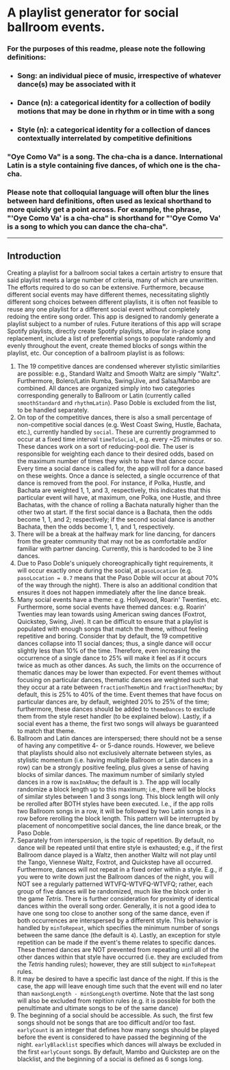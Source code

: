 # A playlist generator for social ballroom events.
### For the purposes of this readme, please note the following definitions:
* ### Song: an individual piece of music, irrespective of whatever dance(s) may be associated with it
* ### Dance (n): a categorical identity for a collection of bodily motions that may be done in rhythm or in time with a **song**
* ### Style (n): a categorical identity for a collection of **dances** contextually interrelated by competitive definitions

### "Oye Como Va" is a song. The cha-cha is a dance. International Latin is a style containing five dances, of which one is the cha-cha.
### Please note that colloquial language will often blur the lines between hard definitions, often used as lexical shorthand to more quickly get a point across. For example, the phrase, "'Oye Como Va' is a cha-cha" is shorthand for "'Oye Como Va' is a song to which you can dance the cha-cha".

---

## Introduction
Creating a playlist for a ballroom social takes a certain artistry to ensure that said playlist meets a large number of criteria, many of which are unwritten. The efforts required to do so can be extensive. Furthermore, because different social events may have different themes, necessitating slightly different song choices between different playlists, it is often not feasible to reuse any one playlist for a different social event without completely redoing the entire song order. This app is designed to randomly generate a playlist subject to a number of rules. Future iterations of this app will scrape Spotify playlists, directly create Spotify playlists, allow for in-place song replacement, include a list of preferential songs to populate randomly and evenly throughout the event, create themed blocks of songs within the playlist, etc.
Our conception of a ballroom playlist is as follows:
1. The 19 competitive dances are condensed wherever stylistic similarities are possible: e.g., Standard Waltz and Smooth Waltz are simply "Waltz". Furthermore, Bolero/Latin Rumba, Swing/Jive, and Salsa/Mambo are combined. All dances are organized simply into two categories corresponding generally to Ballroom or Latin (currently called ```smoothStandard``` and ```rhythmLatin```). Paso Doble is excluded from the list, to be handled separately.
2. On top of the competitive dances, there is also a small percentage of non-competitive social dances (e.g. West Coast Swing, Hustle, Bachata, etc.), currently handled by ```social```. These are currently programmed to occur at a fixed time interval ```timeToSocial```, e.g. every ~25 minutes or so. These dances work on a sort of reducing-pool die. The user is responsible for weighting each dance to their desired odds, based on the maximum number of times they wish to have that dance occur. Every time a social dance is called for, the app will roll for a dance based on these weights. Once a dance is selected, a single occurrence of that dance is removed from the pool. For instance, if Polka, Hustle, and Bachata are weighted 1, 1, and 3, respectively, this indicates that this particular event will have, at maximum, one Polka, one Hustle, and three Bachatas, with the chance of rolling a Bachata naturally higher than the other two at start. If the first social dance is a Bachata, then the odds become 1, 1, and 2; respectively; if the second social dance is another Bachata, then the odds become 1, 1, and 1, respectively.
3. There will be a break at the halfway mark for line dancing, for dancers from the greater community that may not be as comfortable and/or familiar with partner dancing. Currently, this is hardcoded to be 3 line dances.
4. Due to Paso Doble's uniquely choreographically tight requirements, it will occur exactly once during the social, at ```pasoLocation``` (e.g. ```pasoLocation = 0.7``` means that the Paso Doble will occur at about 70% of the way through the night). There is also an additional condition that ensures it does not happen immediately after the line dance break.
5. Many social events have a theme: e.g. Hollywood, Roarin' Twenties, etc. Furthermore, some social events have themed dances: e.g. Roarin' Twenties may lean towards using American swing dances (Foxtrot, Quickstep, Swing, Jive). It can be difficult to ensure that a playlist is populated with enough songs that match the theme, without feeling repetitive and boring. Consider that by default, the 19 competitive dances collapse into 11 social dances; thus, a single dance will occur slightly less than 10% of the time. Therefore, even increasing the occurrence of a single dance to 25% will make it feel as if it occurs twice as much as other dances. As such, the limits on the occurrence of thematic dances may be lower than expected. For event themes without focusing on particular dances, thematic dances are weighted such that they occur at a rate between ```fractionThemeMin``` and ```fractionThemeMax```; by default, this is 25% to 40% of the time. Event themes that have focus on particular dances are, by default, weighted 20% to 25% of the time; furthermore, these dances should be added to ```themeDances``` to exclude them from the style reset handler (to be explained below). Lastly, if a social event has a theme, the first two songs will always be guaranteed to match that theme.
6. Ballroom and Latin dances are interspersed; there should not be a sense of having any competitive 4- or 5-dance rounds. However, we believe that playlists should also not exclusively alternate between styles, as stylistic momentum (i.e. having multiple Ballroom or Latin dances in a row) can be a strongly positive feeling, plus gives a sense of having blocks of similar dances. The maximum number of similarly styled dances in a row is ```maxInARow```; the default is ```3```. The app will locally randomize a block length up to this maximum; i.e., there will be blocks of similar styles between 1 and 3 songs long. This block length will only be rerolled after BOTH styles have been executed. I.e., if the app rolls two Ballroom songs in a row, it will be followed by two Latin songs in a row before rerolling the block length. This pattern will be interrupted by placement of noncompetitive social dances, the line dance break, or the Paso Doble.
7. Separately from interspersion, is the topic of repetition. By default, no dance will be repeated until that entire style is exhausted; e.g., if the first Ballroom dance played is a Waltz, then another Waltz will not play until the Tango, Viennese Waltz, Foxtrot, and Quickstep have all occurred. Furthermore, dances will not repeat in a fixed order within a style. E.g., if you were to write down just the Ballroom dances of the night, you will NOT see a regularly patterned WTVFQ-WTVFQ-WTVFQ; rather, each group of five dances will be randomized, much like the block order in the game *Tetris*. There is further consideration for proximity of identical dances within the overall song order. Generally, it is not a good idea to have one song too close to another song of the same dance, even if both occurrences are interspersed by a different style. This behavior is handled by ```minToRepeat```, which specifies the minimum number of songs between the same dance (the default is ```4```). Lastly, an exception for style repetition can be made if the event's theme relates to specific dances. These themed dances are NOT prevented from repeating until all of the other dances within that style have occurred (i.e. they are excluded from the *Tetris* handing rules); however, they are still subject to ```minToRepeat``` rules.
8. It may be desired to have a specific last dance of the night. If this is the case, the app will leave enough time such that the event will end no later than ```maxSongLength - minSongLength``` overtime. Note that the last song will also be excluded from repition rules (e.g. it is possible for both the penultimate and ultimate songs to be of the same dance)
9. The beginning of a social should be accessible. As such, the first few songs should not be songs that are too difficult and/or too fast. ```earlyCount``` is an integer that defines how many songs should be played before the event is considered to have passed the beginning of the night. ```earlyBlacklist``` specifies which dances will always be excluded in the first ```earlyCount``` songs. By default, Mambo and Quickstep are on the blacklist, and the beginning of a social is defined as 6 songs long.
